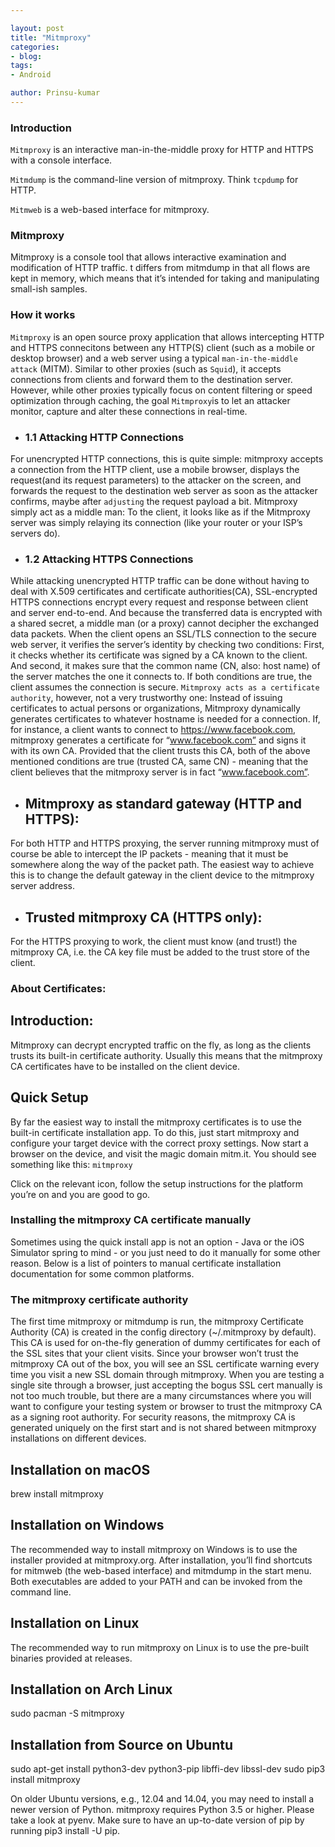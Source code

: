```yaml
---

layout: post
title: "Mitmproxy"
categories:
- blog:
tags:
- Android

author: Prinsu-kumar
---
```


 ### Introduction

`Mitmproxy` is an interactive man-in-the-middle proxy for HTTP and HTTPS with a console
interface.

`Mitmdump` is the command-line version of mitmproxy. Think `tcpdump` for HTTP.

`Mitmweb` is a web-based interface for mitmproxy.

### Mitmproxy

Mitmproxy is a console tool that allows interactive examination and modification
of HTTP traffic. t differs from mitmdump in that all flows are kept in memory,
which means that it’s intended for taking and manipulating small-ish samples.

### How it works

`Mitmproxy` is an open source proxy application that allows intercepting HTTP and HTTPS connecitons
between any HTTP(S) client (such as a mobile or desktop browser) and a web server using a typical
`man-in-the-middle attack` (MITM). Similar to other proxies (such as `Squid`), it accepts connections
from clients and forward them to the destination server. However, while other proxies typically
focus on content filtering or speed optimization through caching, the goal `Mitmproxy`is to let
an attacker monitor, capture and alter these connections in real-time.

* ### 1.1 Attacking HTTP Connections

For unencrypted HTTP connections, this is quite simple: mitmproxy accepts a connection from the HTTP
client, use a mobile browser, displays the request(and its request parameters) to the attacker
on the screen, and forwards the request to the destination web server as soon as the attacker
confirms, maybe after `adjusting` the request payload a bit.
Mitmproxy simply act as a middle man: To the client, it looks like as if the Mitmproxy server was
simply relaying its connection (like your router or your ISP’s servers do).

* ### 1.2 Attacking HTTPS Connections

While attacking unencrypted HTTP traffic can be done without having to deal with X.509 certificates
and certificate authorities(CA), SSL-encrypted HTTPS connections encrypt every request and response
between client and server end-to-end. And because the transferred data is encrypted with a shared
secret, a middle man (or a proxy) cannot decipher the exchanged data packets.
When the client opens an SSL/TLS connection to the secure web server,
it verifies the server’s identity by checking two conditions: First, it checks whether
its certificate was signed by a CA known to the client. And second, it makes sure that
the common name (CN, also: host name) of the server matches the one it connects to.
If both conditions are true, the client assumes the connection is secure.
`Mitmproxy acts as a certificate authority`, however, not a very trustworthy one:
Instead of issuing certificates to actual persons or organizations,
Mitmproxy dynamically generates certificates to whatever hostname is needed for a connection.
If, for instance, a client wants to connect to https://www.facebook.com,
mitmproxy generates a certificate for “www.facebook.com” and signs it with its own CA.
Provided that the client trusts this CA, both of the above mentioned conditions are true
(trusted CA, same CN) - meaning that the client believes that the mitmproxy server is in fact
“www.facebook.com”.

* ## Mitmproxy as standard gateway (HTTP and HTTPS):

For both HTTP and HTTPS proxying, the server running mitmproxy must of course be able to intercept
the IP packets - meaning that it must be somewhere along the way of the packet path.
The easiest way to achieve this is to change the default gateway in the client
device to the mitmproxy server address.

* ## Trusted mitmproxy CA (HTTPS only):

For the HTTPS proxying to work, the client must know (and trust!) the mitmproxy CA,
i.e. the CA key file must be added to the trust store of the client.

### About Certificates:

## Introduction:
Mitmproxy can decrypt encrypted traffic on the fly, as long as the clients trusts its built-in
certificate authority.
Usually this means that the mitmproxy CA certificates have to be installed on the client device.

## Quick Setup

By far the easiest way to install the mitmproxy certificates is to use the built-in
certificate installation app. To do this, just start mitmproxy and configure your target
device with the correct proxy settings. Now start a browser on the device, and visit the
magic domain mitm.it. You should see something like this:
`mitmproxy`

Click on the relevant icon, follow the setup instructions for the platform you’re on
and you are good to go.

### Installing the mitmproxy CA certificate manually

Sometimes using the quick install app is not an option - Java or the iOS Simulator spring
to mind - or you just need to do it manually for some other reason.
Below is a list of pointers to manual certificate installation documentation for some common platforms.

### The mitmproxy certificate authority

The first time mitmproxy or mitmdump is run, the mitmproxy Certificate Authority (CA) is created
in the config directory (~/.mitmproxy by default).
This CA is used for on-the-fly generation of dummy certificates for each of the SSL sites that
your client visits. Since your browser won’t trust the mitmproxy CA out of the box,
you will see an SSL certificate warning every time you visit a new SSL domain through mitmproxy.
When you are testing a single site through a browser, just accepting the bogus SSL cert manually
is not too much trouble, but there are a many circumstances where you will want to configure
your testing system or browser to trust the mitmproxy CA as a signing root authority.
For security reasons, the mitmproxy CA is generated uniquely on the first start and is not
shared between mitmproxy installations on different devices.


## Installation on macOS

brew install mitmproxy

## Installation on Windows

The recommended way to install mitmproxy on Windows is to use the installer provided at mitmproxy.org.
After installation, you’ll find shortcuts for mitmweb (the web-based interface) and mitmdump
in the start menu. Both executables are added to your PATH and can be invoked from the command line.

## Installation on Linux

The recommended way to run mitmproxy on Linux is to use the pre-built binaries provided at releases.

## Installation on Arch Linux

sudo pacman -S mitmproxy

## Installation from Source on Ubuntu

sudo apt-get install python3-dev python3-pip libffi-dev libssl-dev
sudo pip3 install mitmproxy

On older Ubuntu versions, e.g., 12.04 and 14.04, you may need to install a newer version of Python.
mitmproxy requires Python 3.5 or higher. Please take a look at pyenv.
Make sure to have an up-to-date version of pip by running pip3 install -U pip.

